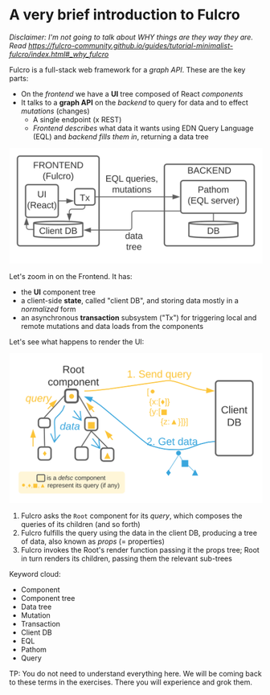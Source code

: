 # A very brief introduction to Fulcro

_Disclaimer: I'm not going to talk about WHY things are they way they are. Read https://fulcro-community.github.io/guides/tutorial-minimalist-fulcro/index.html#_why_fulcro_

Fulcro is a full-stack web framework for a _graph API_. These are the key parts:

* On the _frontend_ we have a **UI** tree composed of React _components_
* It talks to a **graph API** on the _backend_ to query for data and to effect _mutations_ (changes)
  * A single endpoint (x REST)
  * _Frontend describes_ what data it wants using EDN Query Language (EQL) and _backend fills them in_, returning a data tree

![](./fulcro-system-view.svg)

Let's zoom in on the Frontend. It has:

* the **UI** component tree
* a client-side **state**, called "client DB", and storing data mostly in a _normalized_ form
* an asynchronous **transaction** subsystem ("Tx") for triggering local and remote mutations and data loads from the components

Let's see what happens to render the UI:

![](./fulcro-ui-query-data.svg)

1. Fulcro asks the `Root` component for its _query_, which composes the queries of its children (and so forth)
2. Fulcro fulfills the query using the data in the client DB, producing a tree of data, also known as _props_ (= properties)
3. Fulcro invokes the Root's render function passing it the props tree; Root in turn renders its children, passing them the relevant sub-trees

Keyword cloud:

* Component
* Component tree
* Data tree
* Mutation
* Transaction
* Client DB
* EQL
* Pathom
* Query

TP: You do not need to understand everything here. We will be coming back to these terms in the exercises. There you will experience and grok them.